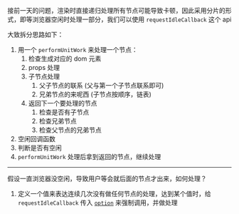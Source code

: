接前一天的问题，渲染时直接递归处理所有节点可能导致卡顿，因此采用分片的形式，即等浏览器空闲时处理一部分，我们可以使用 `requestIdleCallback` 这个 api

大致拆分思路如下：

1. 用一个 `performUnitWork` 来处理一个节点：
   1. 检查生成对应的 dom 元素
   2. props 处理
   3. 子节点处理
      1. 父子节点的联系 (父与第一个子节点联系即可)
      2. 兄弟节点的来呢西 (子节点按顺序，链表)
   4. 返回下一个要处理的节点
      1. 检查是否有子节点
      2. 检查兄弟节点
      3. 检查父节点的兄弟节点
2. 空闲回调函数
  1. 判断是否有空闲
  2. `performUnitWork` 处理后拿到返回的节点，继续处理

---

假设一直浏览器没空闲，导致用户等会就后面的节点才出来，如何处理？

1. 定义一个值来表达连续几次没有做任何节点的处理，达到某个值时，给 `requestIdleCallback` 传入 [`option`](https://developer.mozilla.org/zh-CN/docs/Web/API/Window/requestIdleCallback#options) 来强制调用，并做处理
